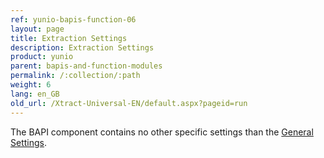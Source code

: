 ```yaml
---
ref: yunio-bapis-function-06
layout: page
title: Extraction Settings
description: Extraction Settings
product: yunio
parent: bapis-and-function-modules
permalink: /:collection/:path
weight: 6
lang: en_GB
old_url: /Xtract-Universal-EN/default.aspx?pageid=run
---
```


The BAPI component contains no other specific settings than the [General Settings](../getting-started/general-settings).